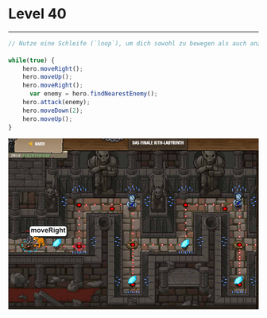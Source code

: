 # Level 40
___

```js
// Nutze eine Schleife (`loop`), um dich sowohl zu bewegen als auch anzugreifen.

while(true) {
    hero.moveRight();
    hero.moveUp();
    hero.moveRight();
      var enemy = hero.findNearestEnemy();
    hero.attack(enemy);
    hero.moveDown(2);
    hero.moveUp();    
}
```
<img src="images/level40.png" width= 700 />